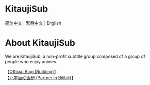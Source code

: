 # KitaujiSub
[简体中文](https://github.com/Kitauji-Sub/.github/blob/main/profile/README.md) | [繁體中文](https://github.com/Kitauji-Sub/.github/blob/main/profile/README_TC.md) | English
# About KitaujiSub
We are KitaujiSub, a non-profit subtitle group composed of a group of people who enjoy animes. 

【[Official Blog (Building)](https://blog.kitauji.jp/)】   
【[北宇治动画研 (Partner in Bilibili)](https://space.bilibili.com/3493115428079755)】   
